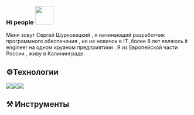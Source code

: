  ### Hi people <img src="https://kerasfera.ru/upload/medialibrary/0d1/0d1d458362de9e439918bc1743adf815.gif" width="50px" style="max-width:100%;">
<p>Меня зовут Сергей Шурховецкий , я начинающий разработчик программного обеспечения , но не новичок в IT ,более 8 лет являюсь it engineer на одном круаном предприятиии . Я из Европейской части  России , живу в Калининграде.</p>


<h2>⚙️Технологии</h2>
<div style="display: flex;" ><img src="https://kerasfera.ru/upload/medialibrary/40a/40a2e3db58d7b5ac5863f764e78ce0da.png">
    <img src="https://kerasfera.ru/upload/medialibrary/d9f/d9f4e78e8d858f732f4be07a896be36a.png">
    <img src="https://kerasfera.ru/upload/medialibrary/a43/a431e9121c9bda6f9b6914937c6d9bb6.png">
</div>

<h2>⚒ Инструменты</h2>



